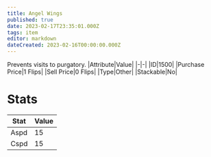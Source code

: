 ```yaml
---
title: Angel Wings
published: true
date: 2023-02-17T23:35:01.000Z
tags: item
editor: markdown
dateCreated: 2023-02-16T00:00:00.000Z
---
```


Prevents visits to purgatory.
|Attribute|Value|
|-|-|
|ID|1500|
|Purchase Price|1 Flips|
|Sell Price|0 Flips|
|Type|Other|
|Stackable|No|

# Stats
|Stat|Value|
|-|-|
|Aspd|15|
|Cspd|15|

